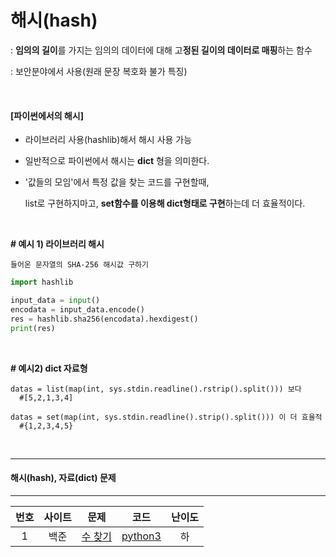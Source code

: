 # 해시(hash)

: **임의의 길이**를 가지는 임의의 데이터에 대해 고**정된 길이의 데이터로 매핑**하는 함수

: 보안분야에서 사용(원래 문장 복호화 불가 특징)

<br>

#### [파이썬에서의 해시]

- 라이브러리 사용(hashlib)해서 해시 사용 가능

- 일반적으로 파이썬에서 해시는 **dict** 형을 의미한다.

- '값들의 모임'에서 특정 값을 찾는 코드를 구현할때,

   list로 구현하지마고, **set함수를 이용해 dict형태로 구현**하는데 더 효율적이다.

<br>

**# 예시 1) 라이브러리 해시**

```text
들어온 문자열의 SHA-256 해시값 구하기
```

```python
import hashlib

input_data = input()
encodata = input_data.encode()
res = hashlib.sha256(encodata).hexdigest()
print(res)
```

<br>

**# 예시2) dict 자료형**

```
datas = list(map(int, sys.stdin.readline().rstrip().split())) 보다
  #[5,2,1,3,4]
  
datas = set(map(int, sys.stdin.readline().strip().split())) 이 더 효율적
  #{1,2,3,4,5}
```

<br>

------

#### 해시(hash), 자료(dict) 문제

-------
| 번호 | 사이트 |                      문제                       |                    코드                    | 난이도 |
| :--: | :----: | :---------------------------------------------: | :----------------------------------------: | :----: |
|  1   |  백준  | [수 찾기](https://www.acmicpc.net/problem/1920) | [python3](../Quizes/backjoon/back_1920.py) |   하   |